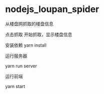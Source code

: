 # nodejs_loupan_spider

从楼盘网抓取的楼盘信息

点击抓取 开始抓取，显示楼盘信息


安装依赖
yarn install 

运行服务器

yarn run server

运行前端
 
 yarn start
